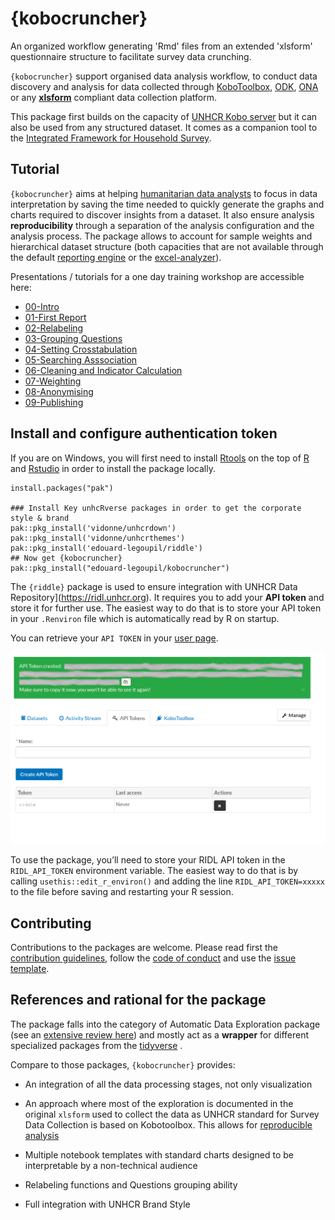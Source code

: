 # {kobocruncher}
An organized workflow generating 'Rmd' files from an extended 'xlsform' questionnaire structure to facilitate survey data crunching. 

`{kobocruncher}` support organised data analysis workflow, to conduct data discovery and analysis for data collected through  [KoboToolbox](https://www.kobotoolbox.org/), [ODK](https://opendatakit.org/), [ONA](https://ona.io/home/) or any __[xlsform](http://xlsform.org)__ compliant data collection platform.

This package first builds on the capacity of [UNHCR Kobo server](http://kobo.unhcr.org) but it can also be used from any structured dataset. It comes as a companion tool to the [Integrated Framework for Household Survey](https://unhcr.github.io/Integrated-framework-household-survey).

## Tutorial 

`{kobocruncher}` aims at helping [humanitarian data analysts](https://humanitarian-user-group.github.io/) to focus in data interpretation by saving the time needed to quickly generate the graphs and charts required to discover insights from a dataset. It also ensure analysis __reproducibility__ through a separation of the analysis configuration and the analysis process. The package allows to account for sample weights and hierarchical dataset structure (both capacities that are not available through the default [reporting engine](http://support.kobotoolbox.org/articles/2847676-viewing-and-creating-custom-reports) or the [excel-analyzer](http://support.kobotoolbox.org/articles/592387-using-the-excel-analyzer)).  

Presentations / tutorials for a one day training workshop are accessible here:

  *  [00-Intro](tutorial/00-Intro.html)  
  *  [01-First Report](tutorial/01-First_Report.html)  
  *  [02-Relabeling](tutorial/02-Relabeling.html)  
  *  [03-Grouping Questions](tutorial/03-Grouping_Questions.html)  
  *  [04-Setting Crosstabulation](tutorial/04-Setting_Crosstabulation.html)  
  *  [05-Searching Asssociation](tutorial/05-Searching_Asssociation.html)  
  *  [06-Cleaning and Indicator Calculation](tutorial/06-Cleaning_and_Indicator_calculation.html)  
  *  [07-Weighting](tutorial/07-Weighting.html)   
  *  [08-Anonymising](tutorial/08-Anonymising.html)  
  *  [09-Publishing](tutorial/09-Publishing.html)  

## Install and configure authentication token

 If you are on Windows, you will first need to install [Rtools](https://cran.r-project.org/bin/windows/Rtools/) on the top of [R](https://cran.r-project.org/bin/windows/base/) and [Rstudio](https://posit.co/download/rstudio-desktop/) in order to install the package locally.

```{r}
install.packages("pak")

### Install Key unhcRverse packages in order to get the corporate style & brand
pak::pkg_install('vidonne/unhcrdown')
pak::pkg_install('vidonne/unhcrthemes')
pak::pkg_install('edouard-legoupil/riddle')
## Now get {kobocruncher}
pak::pkg_install("edouard-legoupil/kobocruncher")  
```  

The `{riddle}` package is used to ensure integration with UNHCR Data Repository](https://ridl.unhcr.org).
It requires you to add your __API token__ and store it for further use. 
The easiest way to do that is to store your API token in your `.Renviron` file which 
is automatically read by R on startup.

You can retrieve your `API TOKEN` in your [user page](https://ridl.unhcr.org/user/).

![api_token_img](https://raw.githubusercontent.com/Edouard-Legoupil/riddle/main/inst/token.png)

To use the package, you’ll need to store your RIDL API token in the `RIDL_API_TOKEN` environment variable. 
The easiest way to do that is by calling `usethis::edit_r_environ()` and adding the line
`RIDL_API_TOKEN=xxxxx` to the file before saving and restarting your R session.


## Contributing

Contributions to the packages are welcome. Please read first the [contribution guidelines](CONTRIBUTING.html), follow the [code of conduct](CODE_OF_CONDUCT.html) and use the [issue template](ISSUE_TEMPLATE.html).

## References and rational for the package

The package falls into the category of Automatic Data Exploration package (see an [extensive review here](https://github.com/mstaniak/autoEDA-resources)) and mostly act as a __wrapper__ for different specialized packages from the [tidyverse](https://www.tidyverse.org/) . 

Compare to those packages, `{kobocruncher}` provides:  

 * An integration of all the data processing stages, not only visualization

 * An approach where most of the exploration is documented in the original `xlsform` used to collect the data as UNHCR standard for Survey Data Collection is based on Kobotoolbox. This allows for [reproducible analysis](https://unhcr-americas.github.io/reproducibility/index.html)
 
 * Multiple notebook templates with standard charts designed to be interpretable by a non-technical audience

 * Relabeling functions and Questions grouping ability

 * Full integration with UNHCR Brand Style
